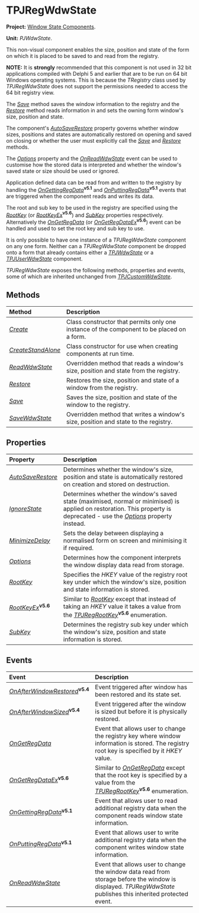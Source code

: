 # TPJRegWdwState #

**Project:** [Window State Components](../API.md).

**Unit:** _PJWdwState_.

This non-visual component enables the size, position and state of the form on which it is placed to be saved to and read from the registry.

**NOTE:** It is **strongly** recommended that this component is not used in 32 bit applications compiled with Delphi 5 and earlier that are to be run on 64 bit Windows operating systems. This is because the _TRegistry_ class used by _TPJRegWdwState_ does not support the permissions needed to access the 64 bit registry view.

The _[Save](./TPJRegWdwState-Save.md)_ method saves the window information to the registry and the _[Restore](./TPJRegWdwState-Restore.md)_ method reads information in and sets the owning form window's size, position and state.

The component's _[AutoSaveRestore](./TPJCustomWdwState-AutoSaveRestore.md)_ property governs whether window sizes, positions and states are automatically restored on opening and saved on closing or whether the user must explicitly call the _[Save](./TPJRegWdwState-Save.md)_ and _[Restore](./TPJRegWdwState-Restore.md)_ methods.

The _[Options](./TPJCustomWdwState-Options.md)_ property and the _[OnReadWdwState](./TPJCustomWdwState-OnReadWdwState.md)_ event can be used to customise how the stored data is interpreted and whether the window's saved state or size should be used or ignored.

Application defined data can be read from and written to the registry by handling the _[OnGettingRegData](./TPJRegWdwState-OnGettingRegData.md)_**<sup>v5.1</sup>** and _[OnPuttingRegData](./TPJRegWdwState-OnPuttingRegData.md)_**<sup>v5.1</sup>** events that are triggered when the component reads and writes its data.

The root and sub key to be used in the registry are specified using the _[RootKey](./TPJRegWdwState-RootKey.md)_ (or _[RootKeyEx](./TPJRegWdwState-RootKeyEx.md)_**<sup>v5.6</sup>**) and _[SubKey](./TPJRegWdwState-SubKey.md)_ properties respectively. Alternatively the _[OnGetRegData](./TPJRegWdwState-OnGetRegData.md)_ (or _[OnGetRegDataEx](./TPJRegWdwState-OnGetRegDataEx.md)_**<sup>v5.6</sup>**) event can be handled and used to set the root key and sub key to use.

It is only possible to have one instance of a _TPJRegWdwState_ component on any one form. Neither can a _TPJRegWdwState_ component be dropped onto a form that already contains either a _[TPJWdwState](./TPJWdwState.md)_ or a _[TPJUserWdwState](./TPJUserWdwState.md)_ component.

_TPJRegWdwState_ exposes the following methods, properties and events, some of which are inherited unchanged from _[TPJCustomWdwState](./TPJCustomWdwState.md)_.

## Methods ##

| **Method** | **Description** |
|:-----------|:----------------|
| _[Create](./TPJCustomWdwState-Create.md)_ | Class constructor that permits only one instance of the component to be placed on a form. |
| _[CreateStandAlone](./TPJCustomWdwState-CreateStandAlone.md)_ | Class constructor for use when creating components at run time. |
| _[ReadWdwState](./TPJRegWdwState-ReadWdwState.md)_ | Overridden method that reads a window's size, position and state from the registry. |
| _[Restore](./TPJRegWdwState-Restore.md)_ | Restores the size, position and state of a window from the registry. |
| _[Save](./TPJRegWdwState-Save.md)_ | Saves the size, position and state of the window to the registry. |
| _[SaveWdwState](./TPJRegWdwState-SaveWdwState.md)_ | Overridden method that writes a window's size, position and state to the registry. |

## Properties ##

| **Property** | **Description** |
|:-------------|:----------------|
| _[AutoSaveRestore](./TPJCustomWdwState-AutoSaveRestore.md)_ | Determines whether the window's size, position and state is automatically restored on creation and stored on destruction. |
| _[IgnoreState](./TPJCustomWdwState-IgnoreState.md)_ | Determines whether the window's saved state (maximised, normal or minimised) is applied on restoration. This property is deprecated - use the _[Options](./TPJCustomWdwState-Options.md)_ property instead. |
| _[MinimizeDelay](./TPJCustomWdwState-MinimizeDelay.md)_ | Sets the delay between displaying a normalised form on screen and minimising it if required. |
| _[Options](./TPJCustomWdwState-Options.md)_ | Determines how the component interprets the window display data read from storage. |
| _[RootKey](./TPJRegWdwState-RootKey.md)_ | Specifies the _HKEY_ value of the registry root key under which the window's size, position and state information is stored. |
| _[RootKeyEx](./TPJRegWdwState-RootKeyEx.md)_**<sup>v5.6</sup>** | Similar to _[RootKey](./TPJRegWdwState-RootKey.md)_ except that instead of taking an _HKEY_ value it takes a value from the _[TPJRegRootKey](./TPJRegRootKey.md)_**<sup>v5.6</sup>** enumeration. |
| _[SubKey](./TPJRegWdwState-SubKey.md)_ | Determines the registry sub key under which the window's size, position and state information is stored. |

## Events ##

| **Event** | **Description** |
|:----------|:----------------|
| _[OnAfterWindowRestored](./TPJCustomWdwState-OnAfterWindowRestored.md)_**<sup>v5.4</sup>** | Event triggered after window has been restored and its state set. |
| _[OnAfterWindowSized](./TPJCustomWdwState-OnAfterWindowSized.md)_**<sup>v5.4</sup>** | Event triggered after the window is sized but before it is physically restored. |
| _[OnGetRegData](./TPJRegWdwState-OnGetRegData.md)_ | Event that allows user to change the registry key where window information is stored. The registry root key is specified by it _HKEY_ value. |
| _[OnGetRegDataEx](./TPJRegWdwState-OnGetRegDataEx.md)_**<sup>v5.6</sup>** | Similar to _[OnGetRegData](./TPJRegWdwState-OnGetRegData.md)_ except that the root key is specified by a value from the _[TPJRegRootKey](./TPJRegRootKey.md)_**<sup>v5.6</sup>** enumeration.  |
| _[OnGettingRegData](./TPJRegWdwState-OnGettingRegData.md)_**<sup>v5.1</sup>** | Event that allows user to read additional registry data when the component reads window state information. |
| _[OnPuttingRegData](./TPJRegWdwState-OnPuttingRegData.md)_**<sup>v5.1</sup>** | Event that allows user to write additional registry data when the component writes window state information. |
| _[OnReadWdwState](./TPJCustomWdwState-OnReadWdwState.md)_ | Event that allows user to change the window data read from storage before the window is displayed. _TPJRegWdwState_ publishes this inherited protected event. |
